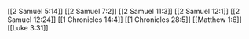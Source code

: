 [[2 Samuel 5:14]]
[[2 Samuel 7:2]]
[[2 Samuel 11:3]]
[[2 Samuel 12:1]]
[[2 Samuel 12:24]]
[[1 Chronicles 14:4]]
[[1 Chronicles 28:5]]
[[Matthew 1:6]]
[[Luke 3:31]]
